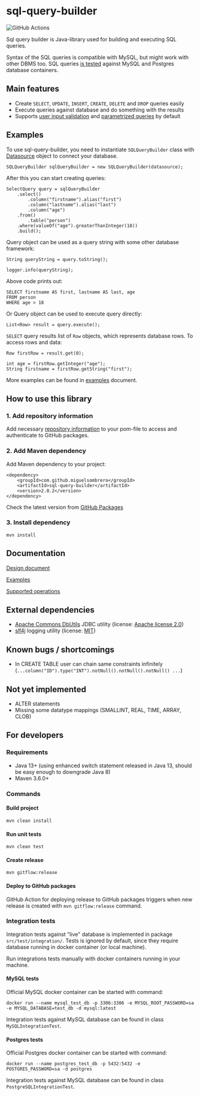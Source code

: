 # sql-query-builder

![GitHub Actions](https://github.com/MiguelSombrero/sql-query-builder/workflows/Java%20CI%20with%20Maven/badge.svg)

Sql query builder is Java-library used for building and executing SQL queries.

Syntax of the SQL queries is compatible with MySQL, but might work with other DBMS too.
SQL queries [is tested](#integration) against MySQL and Postgres database containers.

## Main features

- Create `SELECT`, `UPDATE`, `INSERT`, `CREATE`, `DELETE` and `DROP` queries easily
- Execute queries against database and do something with the results
- Supports [user input validation](https://github.com/MiguelSombrero/sql-query-builder/tree/develop/docs/supported.md#validation)
  and [parametrized queries](https://github.com/MiguelSombrero/sql-query-builder/tree/develop/docs/supported.md#parametrized) by default

## Examples

To use sql-query-builder, you need to instantiate `SQLQueryBuilder` class with [Datasource](https://docs.oracle.com/javase/8/docs/api/javax/sql/DataSource.html) object to connect your database.

    SQLQueryBuilder sqlQueryBuilder = new SQLQueryBuilder(datasource);

After this you can start creating queries:

    SelectQuery query = sqlQueryBuilder
        .select()
            .column("firstname").alias("first")
            .column("lastname").alias("last")
            .column("age")
        .from()
            .table("person")
        .where(valueOf("age").greaterThanInteger(18))
        .build();

Query object can be used as a query string with some other database framework:

    String queryString = query.toString();

    logger.info(queryString);

Above code prints out:

    SELECT firstname AS first, lastname AS last, age
    FROM person
    WHERE age > 18

Or Query object can be used to execute query directly:

    List<Row> result = query.execute();

`SELECT` query results list of `Row` objects, which represents database rows. To access rows and data:

    Row firstRow = result.get(0);

    int age = firstRow.getInteger("age");
    String firstname = firstRow.getString("first");

More examples can be found in [examples](https://github.com/MiguelSombrero/sql-query-builder/tree/develop/docs/examples.md) document.

## How to use this library

### 1. Add repository information

Add necessary [repository information](https://docs.github.com/en/packages/working-with-a-github-packages-registry/working-with-the-apache-maven-registry) to your pom-file to access and authenticate to GitHub packages.

### 2. Add Maven dependency

Add Maven dependency to your project:

    <dependency>
        <groupId>com.github.miguelsombrero</groupId>
        <artifactId>sql-query-builder</artifactId>
        <version>2.0.2</version>
    </dependency>

Check the latest version from [GitHub Packages](https://github.com/MiguelSombrero?tab=packages&repo_name=sql-query-builder)

### 3. Install dependency 

    mvn install

## Documentation

[Design document](https://github.com/MiguelSombrero/sql-query-builder/tree/develop/docs/design.md)

[Examples](https://github.com/MiguelSombrero/sql-query-builder/tree/develop/docs/examples.md)

[Supported operations](https://github.com/MiguelSombrero/sql-query-builder/tree/develop/docs/supported.md)

## External dependencies

- [Apache Commons DbUtils](https://commons.apache.org/proper/commons-dbutils/index.html) JDBC utility (license: [Apache license 2.0](https://www.apache.org/licenses/LICENSE-2.0))
- [slf4j](http://www.slf4j.org/) logging utility (license: [MIT](http://www.slf4j.org/license.html))

## Known bugs / shortcomings
- In CREATE TABLE user can chain same constraints infinitely (`...column("ID").type("INT").notNull().notNull().notNull() ...`) 

## Not yet implemented
- ALTER statements
- Missing some datatype mappings (SMALLINT, REAL, TIME, ARRAY, CLOB)

## For developers

### Requirements

- Java 13+ (using enhanced switch statement released in Java 13, should be easy enough to downgrade Java 8)
- Maven 3.6.0+

### Commands

#### Build project

    mvn clean install

#### Run unit tests

    mvn clean test

#### Create release

    mvn gitflow:release

#### Deploy to GitHub packages

GitHub Action for deploying release to GitHub packages triggers when new release is created with `mvn gitflow:release` command.

### <a name="integration"></a>Integration tests

Integration tests against "live" database is implemented in package `src/test/integration/`.
Tests is ignored by default, since they require database running in docker container (or local machine).

Run integrations tests manually with docker containers running in your machine.

#### MySQL tests

Official MySQL docker container can be started with command:

    docker run --name mysql_test_db -p 3306:3306 -e MYSQL_ROOT_PASSWORD=sa -e MYSQL_DATABASE=test_db -d mysql:latest

Integration tests against MySQL database can be found in class `MySQLIntegrationTest`.

#### Postgres tests

Official Postgres docker container can be started with command:

    docker run --name postgres_test_db -p 5432:5432 -e POSTGRES_PASSWORD=sa -d postgres

Integration tests against MySQL database can be found in class `PostgreSQLIntegrationTest`.